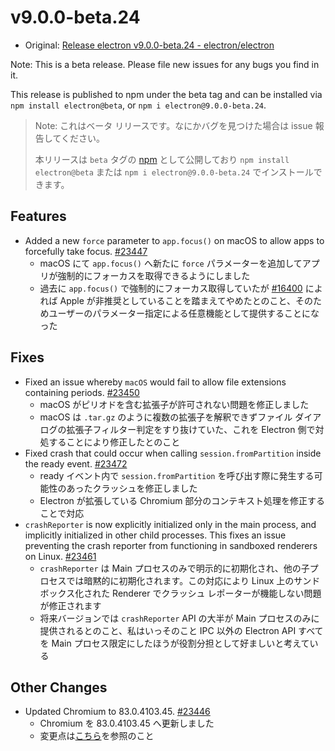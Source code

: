 # v9.0.0-beta.24

- Original: [Release electron v9.0.0-beta.24 - electron/electron](https://github.com/electron/electron/releases/tag/v9.0.0-beta.24)

Note: This is a beta release. Please file new issues for any bugs you find in it.

This release is published to npm under the beta tag and can be installed via `npm install electron@beta`, or `npm i electron@9.0.0-beta.24`.

> Note: これはベータ リリースです。なにかバグを見つけた場合は issue 報告してください。
>
> 本リリースは `beta` タグの [npm](https://www.npmjs.com/package/electron) として公開しており `npm install electron@beta` または `npm i electron@9.0.0-beta.24` でインストールできます。

## Features

- Added a new `force` parameter to `app.focus()` on macOS to allow apps to forcefully take focus. [#23447](https://github.com/electron/electron/pull/23447)
  - macOS にて `app.focus()` へ新たに `force` パラメーターを追加してアプリが強制的にフォーカスを取得できるようにしました
  - 過去に `app.focus()` で強制的にフォーカス取得していたが [#16400](https://github.com/electron/electron/pull/16400) によれば Apple が非推奨としていることを踏まえてやめたとのこと、そのためユーザーのパラメーター指定による任意機能として提供することになった

## Fixes

- Fixed an issue whereby `macOS` would fail to allow file extensions containing periods. [#23450](https://github.com/electron/electron/pull/23450)
  - macOS がピリオドを含む拡張子が許可されない問題を修正しました
  - macOS は `.tar.gz` のように複数の拡張子を解釈できずファイル ダイアログの拡張子フィルター判定をすり抜けていた、これを Electron 側で対処することにより修正したとのこと
- Fixed crash that could occur when calling `session.fromPartition` inside the ready event. [#23472](https://github.com/electron/electron/pull/23472)
  - ready イベント内で `session.fromPartition` を呼び出す際に発生する可能性のあったクラッシュを修正しました
  - Electron が拡張している Chromium 部分のコンテキスト処理を修正することで対応
- `crashReporter` is now explicitly initialized only in the main process, and implicitly initialized in other child processes. This fixes an issue preventing the crash reporter from functioning in sandboxed renderers on Linux. [#23461](https://github.com/electron/electron/pull/23461)
  - `crashReporter` は Main プロセスのみで明示的に初期化され、他の子プロセスでは暗黙的に初期化されます。この対応により Linux 上のサンドボックス化された Renderer でクラッシュ レポーターが機能しない問題が修正されます
  - 将来バージョンでは `crashReporter` API の大半が Main プロセスのみに提供されるとのこと、私はいっそのこと IPC 以外の Electron API すべてを Main プロセス限定にしたほうが役割分担として好ましいと考えている

## Other Changes

- Updated Chromium to 83.0.4103.45. [#23446](https://github.com/electron/electron/pull/23446)
  - Chromium を 83.0.4103.45 へ更新しました
  - 変更点は[こちら](https://chromium.googlesource.com/chromium/src/+log/83.0.4103.44..83.0.4103.45?n=10000&pretty=fuller)を参照のこと
